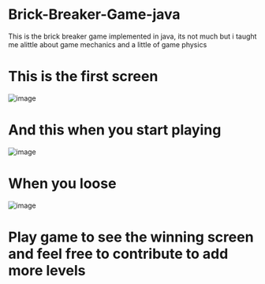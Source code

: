 # Brick-Breaker-Game-java
This is the brick breaker game implemented in java, its not much but i taught me alittle about game mechanics and a little of game physics
# This is the first screen
![image](https://user-images.githubusercontent.com/112899493/194703949-2ff9b1b9-bd73-420b-b833-97a143063bf8.png)
# And this when you start playing
![image](https://user-images.githubusercontent.com/112899493/194704067-4f118077-55c0-4d50-b2cc-8c82f33b8c90.png)
# When you loose
![image](https://user-images.githubusercontent.com/112899493/194704087-9b59c135-5867-4cb8-9aad-68755f846455.png)
# Play game to see the winning screen  and feel free to contribute to add more levels


